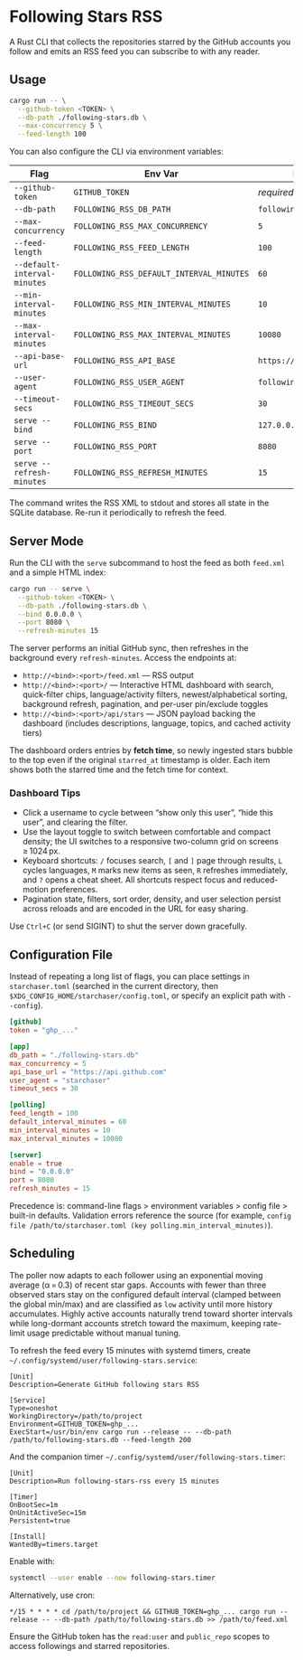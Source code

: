 # Following Stars RSS

A Rust CLI that collects the repositories starred by the GitHub accounts you follow and emits an RSS feed you can subscribe to with any reader.

## Usage

```bash
cargo run -- \
  --github-token <TOKEN> \
  --db-path ./following-stars.db \
  --max-concurrency 5 \
  --feed-length 100
```

You can also configure the CLI via environment variables:

| Flag | Env Var | Default |
| --- | --- | --- |
| `--github-token` | `GITHUB_TOKEN` | _required_ |
| `--db-path` | `FOLLOWING_RSS_DB_PATH` | `following-stars.db` |
| `--max-concurrency` | `FOLLOWING_RSS_MAX_CONCURRENCY` | `5` |
| `--feed-length` | `FOLLOWING_RSS_FEED_LENGTH` | `100` |
| `--default-interval-minutes` | `FOLLOWING_RSS_DEFAULT_INTERVAL_MINUTES` | `60` |
| `--min-interval-minutes` | `FOLLOWING_RSS_MIN_INTERVAL_MINUTES` | `10` |
| `--max-interval-minutes` | `FOLLOWING_RSS_MAX_INTERVAL_MINUTES` | `10080` |
| `--api-base-url` | `FOLLOWING_RSS_API_BASE` | `https://api.github.com` |
| `--user-agent` | `FOLLOWING_RSS_USER_AGENT` | `following-stars-rss` |
| `--timeout-secs` | `FOLLOWING_RSS_TIMEOUT_SECS` | `30` |
| `serve --bind` | `FOLLOWING_RSS_BIND` | `127.0.0.1` |
| `serve --port` | `FOLLOWING_RSS_PORT` | `8080` |
| `serve --refresh-minutes` | `FOLLOWING_RSS_REFRESH_MINUTES` | `15` |

The command writes the RSS XML to stdout and stores all state in the SQLite database. Re-run it periodically to refresh the feed.

## Server Mode

Run the CLI with the `serve` subcommand to host the feed as both `feed.xml` and a simple HTML index:

```bash
cargo run -- serve \
  --github-token <TOKEN> \
  --db-path ./following-stars.db \
  --bind 0.0.0.0 \
  --port 8080 \
  --refresh-minutes 15
```

The server performs an initial GitHub sync, then refreshes in the background every `refresh-minutes`. Access the endpoints at:

- `http://<bind>:<port>/feed.xml` — RSS output
- `http://<bind>:<port>/` — Interactive HTML dashboard with search, quick-filter chips, language/activity filters, newest/alphabetical sorting, background refresh, pagination, and per-user pin/exclude toggles
- `http://<bind>:<port>/api/stars` — JSON payload backing the dashboard (includes descriptions, language, topics, and cached activity tiers)

The dashboard orders entries by **fetch time**, so newly ingested stars bubble to the top even if the original `starred_at` timestamp is older. Each item shows both the starred time and the fetch time for context.

### Dashboard Tips

- Click a username to cycle between “show only this user”, “hide this user”, and clearing the filter.
- Use the layout toggle to switch between comfortable and compact density; the UI switches to a responsive two-column grid on screens ≥ 1024 px.
- Keyboard shortcuts: `/` focuses search, `[` and `]` page through results, `L` cycles languages, `M` marks new items as seen, `R` refreshes immediately, and `?` opens a cheat sheet. All shortcuts respect focus and reduced-motion preferences.
- Pagination state, filters, sort order, density, and user selection persist across reloads and are encoded in the URL for easy sharing.

Use `Ctrl+C` (or send SIGINT) to shut the server down gracefully.

## Configuration File

Instead of repeating a long list of flags, you can place settings in `starchaser.toml` (searched in the current directory, then `$XDG_CONFIG_HOME/starchaser/config.toml`, or specify an explicit path with `--config`).

```toml
[github]
token = "ghp_..."

[app]
db_path = "./following-stars.db"
max_concurrency = 5
api_base_url = "https://api.github.com"
user_agent = "starchaser"
timeout_secs = 30

[polling]
feed_length = 100
default_interval_minutes = 60
min_interval_minutes = 10
max_interval_minutes = 10080

[server]
enable = true
bind = "0.0.0.0"
port = 8080
refresh_minutes = 15
```

Precedence is: command-line flags > environment variables > config file > built-in defaults. Validation errors reference the source (for example, `config file /path/to/starchaser.toml (key polling.min_interval_minutes)`).

## Scheduling

The poller now adapts to each follower using an exponential moving average (α = 0.3) of recent star gaps. Accounts with fewer than three observed stars stay on the configured default interval (clamped between the global min/max) and are classified as `low` activity until more history accumulates. Highly active accounts naturally trend toward shorter intervals while long-dormant accounts stretch toward the maximum, keeping rate-limit usage predictable without manual tuning.

To refresh the feed every 15 minutes with systemd timers, create `~/.config/systemd/user/following-stars.service`:

```
[Unit]
Description=Generate GitHub following stars RSS

[Service]
Type=oneshot
WorkingDirectory=/path/to/project
Environment=GITHUB_TOKEN=ghp_...
ExecStart=/usr/bin/env cargo run --release -- --db-path /path/to/following-stars.db --feed-length 200
```

And the companion timer `~/.config/systemd/user/following-stars.timer`:

```
[Unit]
Description=Run following-stars-rss every 15 minutes

[Timer]
OnBootSec=1m
OnUnitActiveSec=15m
Persistent=true

[Install]
WantedBy=timers.target
```

Enable with:

```bash
systemctl --user enable --now following-stars.timer
```

Alternatively, use cron:

```cron
*/15 * * * * cd /path/to/project && GITHUB_TOKEN=ghp_... cargo run --release -- --db-path /path/to/following-stars.db >> /path/to/feed.xml
```

Ensure the GitHub token has the `read:user` and `public_repo` scopes to access followings and starred repositories.
